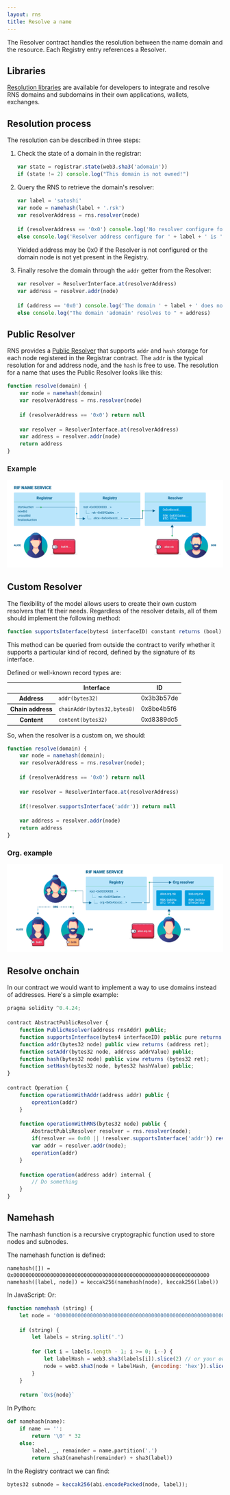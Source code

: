 ```yaml
---
layout: rns
title: Resolve a name
---
```


The Resolver contract handles the resolution between the name domain and the resource. Each Registry entry references a Resolver.

## Libraries

[Resolution libraries](/Libs) are available for developers to integrate and resolve RNS domains and subdomains in their own applications, wallets, exchanges.

## Resolution process

The resolution can be described in three steps:

1. Check the state of a domain in the registrar:

    ```js
    var state = registrar.state(web3.sha3('adomain'))
    if (state != 2) console.log("This domain is not owned!")
    ```

2. Query the RNS to retrieve the domain's resolver:

    ```js
    var label = 'satoshi'
    var node = namehash(label + '.rsk')
    var resolverAddress = rns.resolver(node)

    if (resolverAddress == '0x0') console.log('No resolver configure for ' + label)
    else console.log('Resolver address configure for ' + label + ' is ' + resolverAddress)
    ```

    Yielded address may be 0x0 if the Resolver is not configured or the domain node is not yet present in the Registry.

3. Finally resolve the domain through the `addr` getter from the Resolver:

    ```js
    var resolver = ResolverInterface.at(resolverAddress)
    var address = resolver.addr(node)

    if (address == '0x0') console.log('The domain ' + label + ' does not resolve to any address!')
    else console.log("The domain 'adomain' resolves to " + address)
    ```

## Public Resolver

RNS provides a [Public Resolver](/Architecture/Resolver) that supports `addr` and `hash` storage for each node registered in the Registrar contract.
The `addr` is the typical resolution for and address node, and the `hash` is free to use. The resolution for a name that uses the Public Resolver looks like this:

```js
function resolve(domain) {
    var node = namehash(domain)
    var resolverAddress = rns.resolver(node)

    if (resolverAddress == '0x0') return null

    var resolver = ResolverInterface.at(resolverAddress)
    var address = resolver.addr(node)
    return address
}
```

### Example

<img src="/img/alice-rsk.png" class="img-fluid" alt="alice-rsk" />

## Custom Resolver

The flexibility of the model allows users to create their own custom resolvers that fit their needs. Regardless of the resolver details, all of them should implement the following method:

```js
function supportsInterface(bytes4 interfaceID) constant returns (bool)
```

This method can be queried from outside the contract to verify whether it supports a particular kind of record, defined by the signature of its interface.

Defined or well-known record types are:

<table class="table">
  <thead>
    <tr>
      <th scope="col"></th>
      <th scope="col">Interface</th>
      <th scope="col">ID</th>
    </tr>
  </thead>
  <tbody>
    <tr>
      <th scope="row">Address</th>
      <td><code>addr(bytes32)</code></td>
      <td>0x3b3b57de</td>
    </tr>
    <tr>
      <th scope="row">Chain address</th>
      <td><code>chainAddr(bytes32,bytes8)</code></td>
      <td>0x8be4b5f6</td>
    </tr>
    <tr>
      <th scope="row">Content</th>
      <td><code>content(bytes32)</code></td>
      <td>0xd8389dc5</td>
    </tr>
  </tbody>
</table>

So, when the resolver is a custom on, we should:

```js
function resolve(domain) {
    var node = namehash(domain);
    var resolverAddress = rns.resolver(node);

    if (resolverAddress == '0x0') return null

    var resolver = ResolverInterface.at(resolverAddress)

    if(!resolver.supportsInterface('addr')) return null

    var address = resolver.addr(node)
    return address
}
```

### Org. example

<img src="/img/alice-inc-rsk.png" class="img-fluid" alt="alice-inc-rsk" />

## Resolve onchain

In our contract we would want to implement a way to use domains instead of addresses. Here's a simple example:

```js
pragma solidity ^0.4.24;

contract AbstractPublicResolver {
    function PublicResolver(address rnsAddr) public;
    function supportsInterface(bytes4 interfaceID) public pure returns (bool);
    function addr(bytes32 node) public view returns (address ret);
    function setAddr(bytes32 node, address addrValue) public;
    function hash(bytes32 node) public view returns (bytes32 ret);
    function setHash(bytes32 node, bytes32 hashValue) public;
}

contract Operation {
    function operationWithAddr(address addr) public {
        opreation(addr)
    }

    function operationWithRNS(bytes32 node) public {
        AbstractPubliResolver resolver = rns.resolver(node);
        if(resolver == 0x00 || !resolver.supportsInterface('addr')) revert();
        var addr = resolver.addr(node);
        operation(addr)
    }

    function operation(address addr) internal {
        // Do something
    }
}
```

## Namehash

The namhash function is a recursive cryptographic function used to store nodes and subnodes.

The namehash function is defined:

```
namehash([]) = 0x0000000000000000000000000000000000000000000000000000000000000000
namehash([label, node]) = keccak256(namehash(node), keccak256(label))
```

In JavaScript:
Or:
```js
function namehash (string) {
    let node = '0000000000000000000000000000000000000000000000000000000000000000'

    if (string) {
        let labels = string.split('.')

        for (let i = labels.length - 1; i >= 0; i--) {
            let labelHash = web3.sha3(labels[i]).slice(2) // or your own sha3 function
            node = web3.sha3(node + labelHash, {encoding: 'hex'}).slice(2)
        }
    }

    return `0x${node}`
```

In Python:
```py
def namehash(name):
    if name == '':
        return '\0' * 32
    else:
        label, _, remainder = name.partition('.')
        return sha3(namehash(remainder) + sha3(label))
```

In the Registry contract we can find:
```js
bytes32 subnode = keccak256(abi.encodePacked(node, label));
```
